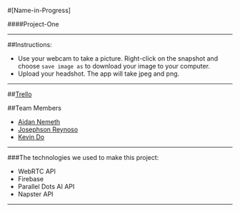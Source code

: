 #[Name-in-Progress]

####Project-One

---------------

##Instructions:
* Use your webcam to take a picture. Right-click on the snapshot and choose `save image as` to download your image to your computer. 
* Upload your headshot. The app will take jpeg and png.

---------------
##[Trello](https://trello.com/b/aIbXUAJ1/project-one)

##Team Members
* [Aidan Nemeth](https://github.com/ironaidan)
* [Josephson Reynoso](https://github.com/JSR88431)
* [Kevin Do](https://github.com/do-kevin)

---------------

###The technologies we used to make this project:
- WebRTC API
- Firebase
- Parallel Dots AI API
- Napster API

--------------
